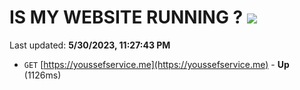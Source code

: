 # IS MY WEBSITE RUNNING ? [![](https://img.shields.io/static/v1?label=Sponsor&message=%E2%9D%A4&logo=GitHub&color=%23fe8e86)](https://github.com/sponsors/<username>)

Last updated: **5/30/2023, 11:27:43 PM**

- `GET` [https://youssefservice.me](https://youssefservice.me) - **Up** (1126ms)
